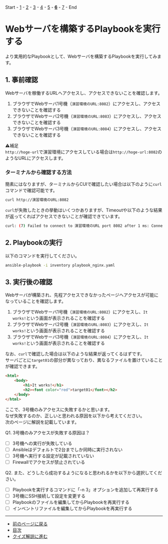 Start - [1](step1.md) - [2](step2.md) - [3](step3.md) - [4](step4.md) - [5](step5.md) - [**6**](step6.md) - [7](step7.md) - End

# Webサーバを構築するPlaybookを実行する

より実用的なPlaybookとして、Webサーバを構築するPlaybookを実行してみます。

## 1. 事前確認

Webサーバを稼働するURLへアクセスし、アクセスできないことを確認します。

1. ブラウザでWebサーバ1号機（`演習環境のURL:8082`）にアクセスし、アクセスできないことを確認する
2. ブラウザでWebサーバ2号機（`演習環境のURL:8083`）にアクセスし、アクセスできないことを確認する
3. ブラウザでWebサーバ3号機（`演習環境のURL:8084`）にアクセスし、アクセスできないことを確認する

:warning:補足  
`http://hoge-url`で演習環境にアクセスしている場合は`http://hoge-url:8082`のようなURLにアクセスします。

### ターミナルから確認する方法

簡素にはなりますが、ターミナルからCUIで確認したい場合は以下のように`curl`コマンドで確認可能です。

```bash
curl http://演習環境のURL:8082
```

`curl`が失敗したときの挙動はいくつかありますが、Timeoutや以下のような結果が返ってくればアクセスできないことが確認できています。

```bash
curl: (7) Failed to connect to 演習環境のURL port 8082 after 1 ms: Connection refused
```

## 2. Playbookの実行

以下のコマンドを実行してください。

```bash
ansible-playbook -i inventory playbook_nginx.yaml
```

## 3. 実行後の確認

Webサーバが構築され、先程アクセスできなかったページへアクセスが可能になっていることを確認します。

1. ブラウザでWebサーバ1号機（`演習環境のURL:8082`）にアクセスし、`It works!`という画面が表示されることを確認する
2. ブラウザでWebサーバ2号機（`演習環境のURL:8083`）にアクセスし、`It works!`という画面が表示されることを確認する
3. ブラウザでWebサーバ3号機（`演習環境のURL:8084`）にアクセスし、`It works!`という画面が表示されることを確認する

なお、`curl`で確認した場合は以下のような結果が返ってくるはずです。  
サーバごとに`target01`の部分が異なっており、異なるファイルを置けていることが確認できます。

```html
<html>
    <body>
        <h1>It works!</h1>
        <h2><font color="red">target01</font></h2>
    </body>
</html>
```

ここで、3号機のみアクセスに失敗するかと思います。  
なぜ失敗するのか、正しいと思われる原因を以下から考えてください。  
次のページに解説を記載しています。

Q1. 3号機のみアクセスが失敗する原因は？

- [ ] 3号機への実行が失敗している
- [ ] Ansibleはデフォルトで2台までしか同時に実行されない
- [ ] 3号機へ実行する設定が記載されていない
- [ ] Firewallでアクセスが禁止されている

Q2. また、どうしたら成功するようになると思われるかを以下から選択してください。

- [ ] Playbookを実行するコマンドに「-n 3」オプションを追加して再実行する
- [ ] 3号機にSSH接続して設定を変更する
- [ ] Playbookのファイルを編集してからPlaybookを再実行する
- [ ] インベントリファイルを編集してからPlaybookを再実行する

---

- [前のページに戻る](step5.md)
- [目次](README.md)
- [クイズ解説に進む](step6a.md)
